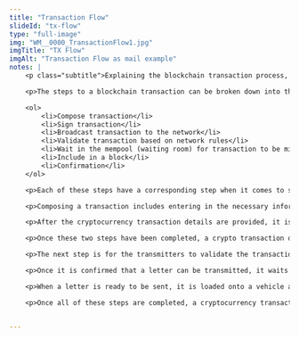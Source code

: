 ```yaml
--- 
title: "Transaction Flow"
slideId: "tx-flow"
type: "full-image"
img: "WM__0000_TransactionFlow1.jpg"
imgTitle: "TX Flow"
imgAlt: "Transaction Flow as mail example"
notes: | 
    <p class="subtitle">Explaining the blockchain transaction process, like any other abstract concept, can be difficult to do. For this reason, we've created a real-world analogy using the process of sending mail to better understand how blockchains work.<p>

    <p>The steps to a blockchain transaction can be broken down into the following stages:</p>

    <ol>
        <li>Compose transaction</li>
        <li>Sign transaction</li>
        <li>Broadcast transaction to the network</li>
        <li>Validate transaction based on network rules</li>
        <li>Wait in the mempool (waiting room) for transaction to be mined</li>
        <li>Include in a block</li>
        <li>Confirmation</li>
    </ol>

    <p>Each of these steps have a corresponding step when it comes to sending a letter through the postal services.</p>

    <p>Composing a transaction includes entering in the necessary information before the transaction process can be started. Just like putting the address on a letter, basic details are required to initiate this process. These details usually include a recipient and amount to be transferred.</p>

    <p>After the cryptocurrency transaction details are provided, it is time to “seal the envelope”. This is done using a private password that ensures that you were the one to actually write the letter, just like a wax seal that makes sure an envelope has not been tampered with nor had its contents changed.</p>

    <p>Once these two steps have been completed, a crypto transaction or a letter has to be sent off. Traditionally, this is done using a stamp, which costs a small fee. With a cryptocurrency transaction, a fee is also needed to broadcast the transaction. This is used as a spam control mechanism. If there were no fees imposed by blockchains or the postal service, there would be incentive for some to send as many transactions as possible, slowing down the transaction process. This applies both digitally and to the traditional postal systems.</p>

    <p>The next step is for the transmitters to validate the transaction to make sure all of the neworks rules are being followed. This is comparable to the postal service checking to make sure that the stamp has been paid for and the package or letter being transmitted follows certain legal requirements. There are certain packages that cannot be accepted by the postal service, just like there are certain transactions that cannot be transmitted based on network rules.</p>

    <p>Once it is confirmed that a letter can be transmitted, it waits in the post office until it is sorted and taken for delivery. After a blockchain transaction is validated according to the rules of the network, it waits in a place known as the mempool. This is where validated transactions that have not been sent wait until they go through a process known as mining.</p>

    <p>When a letter is ready to be sent, it is loaded onto a vehicle and delivered. The same thing happens for a cryptocurrency, but instead of the postal service a miner competes for the right to include a transaction into the block they are creating. </p>

    <p>Once all of these steps are completed, a cryptocurrency transaction is received and confirmed on the network. The real world comparison for this action is for the recipient to open our letter. </p>


---
```

